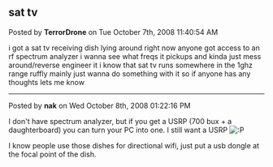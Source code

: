 ## sat tv
Posted by **TerrorDrone** on Tue October 7th, 2008 11:40:54 AM

i got a sat tv receiving dish lying around right now 
anyone got access to an rf spectrum analyzer i wanna see what freqs it pickups and kinda just mess around/reverse engineer it 
i know that sat tv runs somewhere in the 1ghz range ruffly 
mainly just wanna do something with it so if anyone has any thoughts lets me know

--------------------------------------------------------------------------------

Posted by **nak** on Wed October 8th, 2008 01:22:16 PM

I don't have spectrum analyzer, but if you get a USRP (700 bux + a daughterboard) you can turn your PC into one.  I still want a USRP <!-- s:P --><img src="{SMILIES_PATH}/icon_razz.gif" alt=":P" title="Razz" /><!-- s:P -->

I know people use those dishes for directional wifi, just put a usb dongle at the focal point of the dish.
